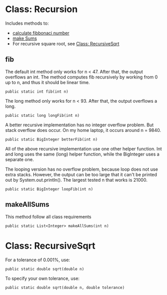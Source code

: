 # Class: Recursion
Includes methods to:

  * [calculate fibbonaci number](#fib)
  * [make Sums](#makeallsums)
  * For recursive square root, see [Class: RecursiveSqrt](#class-recursivesqrt)
  
## fib
The default int method only works for n < 47. After that, the output overflows an int. The method computes fib recursively by working from 0 up to n, and thus it should be linear time.

	public static int fib(int n)

The long method only works for n < 93. After that, the output overflows a long. 

	public static long longFib(int n)

A better recursive implementation has no integer overflow problem. But stack overflow does occur. On my home laptop, it occurs around n = 9840.

	public static BigInteger betterFib(int n)

All of the above recursive implementation use one other helper function. Int and long uses the same (long) helper function, while the BigInteger uses a separate one.

The looping version has no overflow problem, because loop does not use extra stacks. However, the output can be too large that it can't be printed out by System.out.println(). The largest tested n that works is 21000.

	public static BigInteger loopFib(int n)
	
## makeAllSums
This method follow all class requirements

	public static List<Integer> makeAllSums(int n)
	
# Class: RecursiveSqrt
For a tolerance of 0.001%, use:

	public static double sqrt(double n)
	
To specify your own tolerance, use:

	public static double sqrt(double n, double tolerance)
	
